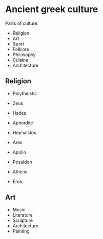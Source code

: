 # Ancient greek culture

Parts of culture:
* Religion
* Art
* Sport
* Folklore
* Philosophy
* Cuisine
* Architecture

## Religion
* Polytheistic

* Zeus
* Hades
* Aphordite
* Hephaistos
* Ares
* Apollo
* Poseidon
* Athena
* Eros

## Art
* Music
* Literature
* Sculpture
* Architecture
* Painting